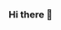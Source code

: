 ### Hi there 👋

<!--
**nsubhadipta/nsubhadipta** is a ✨ _special_ ✨ repository because its `README.md` (this file) appears on your GitHub profile.

Here are some ideas to get you started:

- 🔭 I’m currently working on ...
- 🌱 I’m currently learning REACT JS...
- 👯 I’m looking to collaborate on ...
- 🤔 I’m looking for help with ...
- 💬 Ask me about ...
- 📫 How to reach me: nsubhadipta@gmail.com...
- 😄 Pronouns: ...
- ⚡ Fun fact: ...
-->
